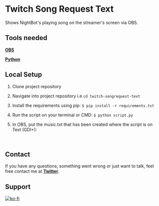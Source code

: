 # Twitch Song Request Text
Shows NightBot's playing song on the streamer's screen via OBS.

## Tools needed
[**OBS**](https://obsproject.com/pt-br)

[**Python**](https://www.python.org/)

## Local Setup

1. Clone project repository
2. Navigate into project repository i.e `cd twitch-songrequest-text`
3. Install the requirements using pip: 
    `$ pip install -r requirements.txt`
  4. Run the script on your terminal or CMD: 
   `$ python script.py`
    <br><img src="https://i.imgur.com/sdZvINa.gif" alt="">

  5. In OBS, put the music.txt that has been created where the script is on Text (GDI+):
  
  <br><img src="https://i.imgur.com/LbuaFb4.gif" alt="">
      
    
## Contact

If you have any questions, something went wrong or just want to talk, feel free contact me at [**Twitter**](https://twitter.com/gabrigodes).

## Support

[![ko-fi](https://www.ko-fi.com/img/githubbutton_sm.svg)](https://ko-fi.com/J3J2MTN6)
